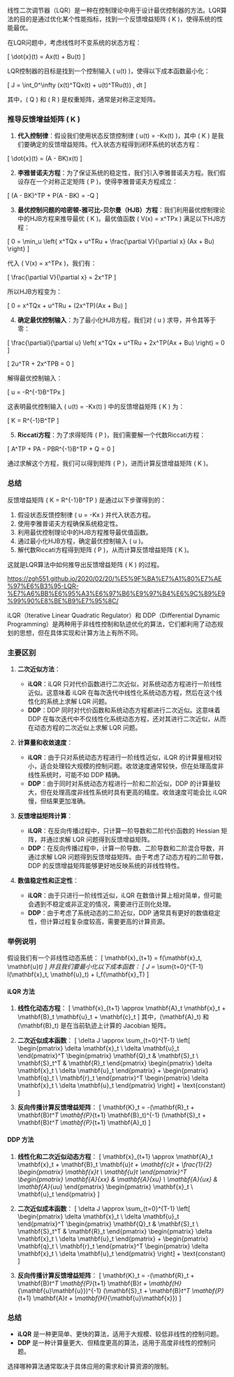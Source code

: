 线性二次调节器（LQR）是一种在控制理论中用于设计最优控制器的方法。LQR算法的目的是通过优化某个性能指标，找到一个反馈增益矩阵 \( K \)，使得系统的性能最优。

在LQR问题中，考虑线性时不变系统的状态方程：

\[ \dot{x}(t) = Ax(t) + Bu(t) \]

LQR控制器的目标是找到一个控制输入 \( u(t) \)，使得以下成本函数最小化：

\[ J = \int_0^\infty (x(t)^TQx(t) + u(t)^TRu(t)) \, dt \]

其中，\( Q \) 和 \( R \) 是权重矩阵，通常是对称正定矩阵。

### 推导反馈增益矩阵 \( K \)

1. **代入控制律**：假设我们使用状态反馈控制律 \( u(t) = -Kx(t) \)，其中 \( K \) 是我们要确定的反馈增益矩阵。代入状态方程得到闭环系统的状态方程：

\[ \dot{x}(t) = (A - BK)x(t) \]

2. **李雅普诺夫方程**：为了保证系统的稳定性，我们引入李雅普诺夫方程。我们假设存在一个对称正定矩阵 \( P \)，使得李雅普诺夫方程成立：

\[ (A - BK)^TP + P(A - BK) = -Q \]

3. **最优控制问题的哈密顿-雅可比-贝尔曼（HJB）方程**：我们利用最优控制理论中的HJB方程来推导最优 \( K \)。最优值函数 \( V(x) = x^TPx \) 满足以下HJB方程：

\[ 0 = \min_u \left\{ x^TQx + u^TRu + \frac{\partial V}{\partial x} (Ax + Bu) \right\} \]

代入 \( V(x) = x^TPx \)，我们有：

\[ \frac{\partial V}{\partial x} = 2x^TP \]

所以HJB方程变为：

\[ 0 = x^TQx + u^TRu + (2x^TP)(Ax + Bu) \]

4. **确定最优控制输入**：为了最小化HJB方程，我们对 \( u \) 求导，并令其等于零：

\[ \frac{\partial}{\partial u} \left( x^TQx + u^TRu + 2x^TP(Ax + Bu) \right) = 0 \]

\[ 2u^TR + 2x^TPB = 0 \]

解得最优控制输入：

\[ u = -R^{-1}B^TPx \]

这表明最优控制输入 \( u(t) = -Kx(t) \) 中的反馈增益矩阵 \( K \) 为：

\[ K = R^{-1}B^TP \]

5. **Riccati方程**：为了求得矩阵 \( P \)，我们需要解一个代数Riccati方程：

\[ A^TP + PA - PBR^{-1}B^TP + Q = 0 \]

通过求解这个方程，我们可以得到矩阵 \( P \)，进而计算反馈增益矩阵 \( K \)。

### 总结

反馈增益矩阵 \( K = R^{-1}B^TP \) 是通过以下步骤得到的：

1. 假设状态反馈控制律 \( u = -Kx \) 并代入状态方程。
2. 使用李雅普诺夫方程确保系统稳定性。
3. 利用最优控制理论中的HJB方程推导最优值函数。
4. 通过最小化HJB方程，确定最优控制输入 \( u \)。
5. 解代数Riccati方程得到矩阵 \( P \)，从而计算反馈增益矩阵 \( K \)。

这就是LQR算法中如何推导出反馈增益矩阵 \( K \) 的过程。

https://zgh551.github.io/2020/02/20/%E5%9F%BA%E7%A1%80%E7%AE%97%E6%B3%95-LQR-%E7%A6%BB%E6%95%A3%E6%97%B6%E9%97%B4%E6%9C%89%E9%99%90%E8%BE%B9%E7%95%8C/

iLQR（Iterative Linear Quadratic Regulator）和 DDP（Differential Dynamic Programming）是两种用于非线性控制和轨迹优化的算法，它们都利用了动态规划的思想，但在具体实现和计算方法上有所不同。

### 主要区别

1. **二次近似方法**：
   - **iLQR**：iLQR 只对代价函数进行二次近似，对系统动态方程进行一阶线性近似。这意味着 iLQR 在每次迭代中线性化系统动态方程，然后在这个线性化的系统上求解 LQR 问题。
   - **DDP**：DDP 同时对代价函数和系统动态方程都进行二次近似。这意味着 DDP 在每次迭代中不仅线性化系统动态方程，还对其进行二次近似，从而在动态方程的二次近似上求解 LQR 问题。

2. **计算量和收敛速度**：
   - **iLQR**：由于只对系统动态方程进行一阶线性近似，iLQR 的计算量相对较小，适合处理较大规模的控制问题。收敛速度通常较快，但在处理高度非线性系统时，可能不如 DDP 精确。
   - **DDP**：由于同时对系统动态方程进行一阶和二阶近似，DDP 的计算量较大，但在处理高度非线性系统时具有更高的精度。收敛速度可能会比 iLQR 慢，但结果更加准确。

3. **反馈增益矩阵计算**：
   - **iLQR**：在反向传播过程中，只计算一阶导数和二阶代价函数的 Hessian 矩阵，并通过求解 LQR 问题得到反馈增益矩阵。
   - **DDP**：在反向传播过程中，计算一阶导数、二阶导数和二阶混合导数，并通过求解 LQR 问题得到反馈增益矩阵。由于考虑了动态方程的二阶导数，DDP 的反馈增益矩阵能够更好地反映系统的非线性特性。

4. **数值稳定性和正定性**：
   - **iLQR**：由于只进行一阶线性近似，iLQR 在数值计算上相对简单，但可能会遇到不稳定或非正定的情况，需要进行正则化处理。
   - **DDP**：由于考虑了系统动态的二阶近似，DDP 通常具有更好的数值稳定性，但计算过程复杂度较高，需要更高的计算资源。

### 举例说明

假设我们有一个非线性动态系统：
\[ \mathbf{x}_{t+1} = f(\mathbf{x}_t, \mathbf{u}_t) \]
并且我们要最小化以下成本函数：
\[ J = \sum_{t=0}^{T-1} l(\mathbf{x}_t, \mathbf{u}_t) + l_f(\mathbf{x}_T) \]

#### iLQR 方法

1. **线性化动态方程**：
   \[ \mathbf{x}_{t+1} \approx \mathbf{A}_t \mathbf{x}_t + \mathbf{B}_t \mathbf{u}_t + \mathbf{c}_t \]
   其中，\(\mathbf{A}_t\) 和 \(\mathbf{B}_t\) 是在当前轨迹上计算的 Jacobian 矩阵。

2. **二次近似成本函数**：
   \[ \delta J \approx \sum_{t=0}^{T-1} \left[ \begin{pmatrix} \delta \mathbf{x}_t \\ \delta \mathbf{u}_t \end{pmatrix}^T \begin{pmatrix} \mathbf{Q}_t & \mathbf{S}_t \\ \mathbf{S}_t^T & \mathbf{R}_t \end{pmatrix} \begin{pmatrix} \delta \mathbf{x}_t \\ \delta \mathbf{u}_t \end{pmatrix} + \begin{pmatrix} \mathbf{q}_t \\ \mathbf{r}_t \end{pmatrix}^T \begin{pmatrix} \delta \mathbf{x}_t \\ \delta \mathbf{u}_t \end{pmatrix} \right] + \text{constant} \]

3. **反向传播计算反馈增益矩阵**：
   \[ \mathbf{K}_t = -(\mathbf{R}_t + \mathbf{B}_t^T \mathbf{P}_{t+1} \mathbf{B}_t)^{-1} (\mathbf{S}_t + \mathbf{B}_t^T \mathbf{P}_{t+1} \mathbf{A}_t) \]

#### DDP 方法

1. **线性化和二次近似动态方程**：
   \[ \mathbf{x}_{t+1} \approx \mathbf{A}_t \mathbf{x}_t + \mathbf{B}_t \mathbf{u}_t + \mathbf{c}_t + \frac{1}{2} \begin{pmatrix} \mathbf{x}_t \\ \mathbf{u}_t \end{pmatrix}^T \begin{pmatrix} \mathbf{A}_{xx} & \mathbf{A}_{xu} \\ \mathbf{A}_{ux} & \mathbf{A}_{uu} \end{pmatrix} \begin{pmatrix} \mathbf{x}_t \\ \mathbf{u}_t \end{pmatrix} \]

2. **二次近似成本函数**：
   \[ \delta J \approx \sum_{t=0}^{T-1} \left[ \begin{pmatrix} \delta \mathbf{x}_t \\ \delta \mathbf{u}_t \end{pmatrix}^T \begin{pmatrix} \mathbf{Q}_t & \mathbf{S}_t \\ \mathbf{S}_t^T & \mathbf{R}_t \end{pmatrix} \begin{pmatrix} \delta \mathbf{x}_t \\ \delta \mathbf{u}_t \end{pmatrix} + \begin{pmatrix} \mathbf{q}_t \\ \mathbf{r}_t \end{pmatrix}^T \begin{pmatrix} \delta \mathbf{x}_t \\ \delta \mathbf{u}_t \end{pmatrix} \right] + \text{constant} \]

3. **反向传播计算反馈增益矩阵**：
   \[ \mathbf{K}_t = -(\mathbf{R}_t + \mathbf{B}_t^T \mathbf{P}_{t+1} \mathbf{B}_t + \mathbf{H}_{\mathbf{u}\mathbf{u}})^{-1} (\mathbf{S}_t + \mathbf{B}_t^T \mathbf{P}_{t+1} \mathbf{A}_t + \mathbf{H}_{\mathbf{u}\mathbf{x}}) \]

### 总结

- **iLQR** 是一种更简单、更快的算法，适用于大规模、较低非线性的控制问题。
- **DDP** 是一种计算量更大、但精度更高的算法，适用于高度非线性的控制问题。

选择哪种算法通常取决于具体应用的需求和计算资源的限制。